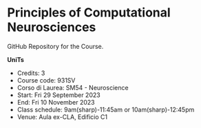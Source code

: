 # Principles of Computational Neurosciences

GitHub Repository for the Course.

**UniTs**
- Credits:          3
- Course code:      931SV
- Corso di Laurea:  SM54 - Neuroscience
- Start:            Fri 29 September 2023
- End:              Fri 10 November 2023
- Class schedule:   9am(sharp)-11:45am or 10am(sharp)-12:45pm
- Venue:            Aula ex-CLA, Edificio C1

